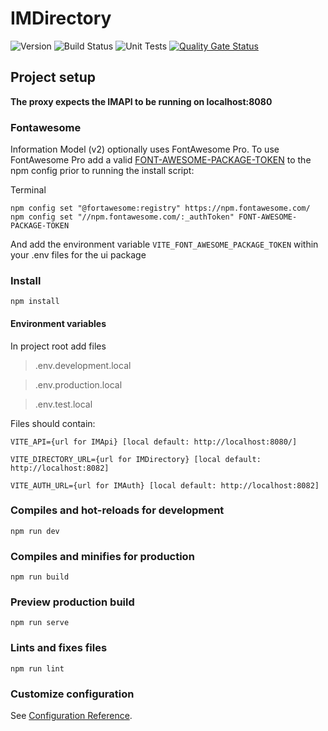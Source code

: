 # IMDirectory

![Version](https://s3.eu-west-2.amazonaws.com/endeavour-codebuild-output/badges/IMViewer/version.svg)
![Build Status](https://s3.eu-west-2.amazonaws.com/endeavour-codebuild-output/badges/IMViewer/build.svg)
![Unit Tests](https://s3.eu-west-2.amazonaws.com/endeavour-codebuild-output/badges/IMViewer/unit-test.svg)
[![Quality Gate Status](https://sonarcloud.io/api/project_badges/measure?project=endeavourhealth-discovery_IMViewer&metric=alert_status)](https://sonarcloud.io/dashboard?id=endeavourhealth-discovery_IMViewer)

## Project setup

**The proxy expects the IMAPI to be running on localhost:8080**

### Fontawesome

Information Model (v2) optionally uses FontAwesome Pro. To use FontAwesome Pro add a valid [FONT-AWESOME-PACKAGE-TOKEN](https://fontawesome.com/sessions/sign-in?next=%2Faccount%23pro-package-tokens) to the npm config prior to running the install script:

Terminal

```console
npm config set "@fortawesome:registry" https://npm.fontawesome.com/
npm config set "//npm.fontawesome.com/:_authToken" FONT-AWESOME-PACKAGE-TOKEN
```

And add the environment variable `VITE_FONT_AWESOME_PACKAGE_TOKEN` within your .env files for the ui package

### Install

```console
npm install
```

#### Environment variables

In project root add files

> .env.development.local

> .env.production.local

> .env.test.local

Files should contain:

    VITE_API={url for IMApi} [local default: http://localhost:8080/]

    VITE_DIRECTORY_URL={url for IMDirectory} [local default: http://localhost:8082]

    VITE_AUTH_URL={url for IMAuth} [local default: http://localhost:8082]

### Compiles and hot-reloads for development

```console
npm run dev
```

### Compiles and minifies for production

```console
npm run build
```

### Preview production build

```console
npm run serve
```

### Lints and fixes files

```console
npm run lint
```

### Customize configuration

See [Configuration Reference](https://cli.vuejs.org/config/).
